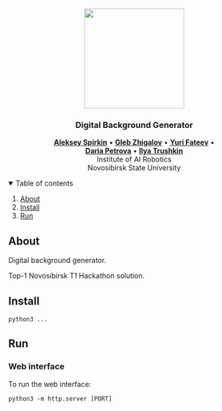 <!-- PROJECT LOGO -->
<br />
<p align="center">
  <img src="src/preview.jpg" width=200>
  <h3 align="center">Digital Background Generator</h3>
</p>

<p align="center">
  <a href=""><b>Aleksey Spirkin</b></a> •
  <a href=""><b>Gleb Zhigalov</b></a> •
  <a href=""><b>Yuri Fateev</b></a> •
  <br />
  <a href=""><b>Daria Petrova</b></a> •
  <a href=""><b>Ilya Trushkin</b></a>
  <br />
  Institute of AI Robotics
  <br />
  Novosibirsk State University
</p>

<!-- TABLE OF CONTENTS -->
<details open="open">
  <summary>Table of contents</summary>
  <ol>
    <li><a href="#About">About</a></li>
    <li><a href="#Install">Install</a></li>
    <li><a href="#Run">Run</a></li>
  </ol>
</details>

## About

Digital background generator.

Top-1 Novosibirsk T1 Hackathon solution.

## Install

```
python3 ...
```

## Run

### Web interface

To run the web interface:

```
python3 -m http.server [PORT]
```
